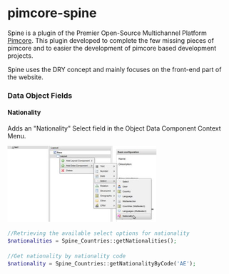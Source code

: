 pimcore-spine
=============

Spine is a plugin of the Premier Open-Source Multichannel Platform [Pimcore](http://www.pimcore.org/). This plugin
 developed to complete the few missing pieces of pimcore and to easier the development of pimcore based development projects.

Spine uses the DRY concept and mainly focuses on the front-end part of the website.

### Data Object Fields

#### Nationality
Adds an "Nationality" Select field in the Object Data Component Context Menu.

![Nationality](docs/img/object/data-field-nationality-1.jpg)

```php
//Retrieving the available select options for nationality
$nationalities = Spine_Countries::getNationalities();

//Get nationality by nationality code
$nationality = Spine_Countries::getNationalityByCode('AE');
```
